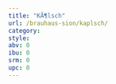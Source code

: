 ```yaml
---
title: "KÃ¶lsch"
url: /brauhaus-sion/kaplsch/
category: 
style: 
abv: 0
ibu: 0
srm: 0
upc: 0
---
```



